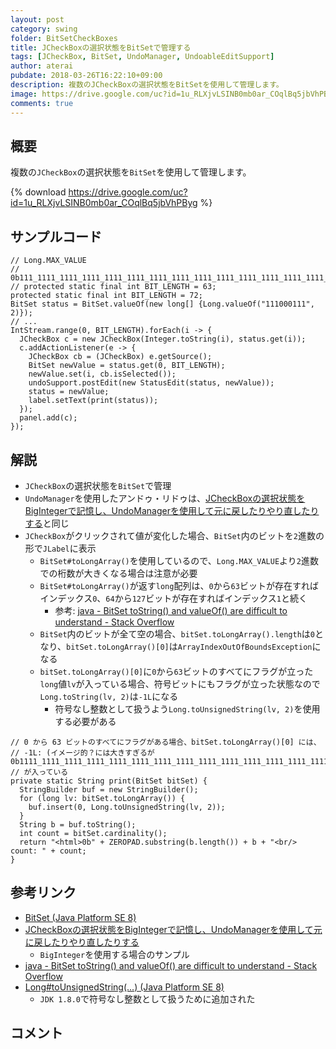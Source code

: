 ```yaml
---
layout: post
category: swing
folder: BitSetCheckBoxes
title: JCheckBoxの選択状態をBitSetで管理する
tags: [JCheckBox, BitSet, UndoManager, UndoableEditSupport]
author: aterai
pubdate: 2018-03-26T16:22:10+09:00
description: 複数のJCheckBoxの選択状態をBitSetを使用して管理します。
image: https://drive.google.com/uc?id=1u_RLXjvLSINB0mb0ar_COqlBq5jbVhPByg
comments: true
---
```

## 概要
複数の`JCheckBox`の選択状態を`BitSet`を使用して管理します。

{% download https://drive.google.com/uc?id=1u_RLXjvLSINB0mb0ar_COqlBq5jbVhPByg %}

## サンプルコード
<pre class="prettyprint"><code>// Long.MAX_VALUE
// 0b111_1111_1111_1111_1111_1111_1111_1111_1111_1111_1111_1111_1111_1111_1111_1111
// protected static final int BIT_LENGTH = 63;
protected static final int BIT_LENGTH = 72;
BitSet status = BitSet.valueOf(new long[] {Long.valueOf("111000111", 2)});
// ...
IntStream.range(0, BIT_LENGTH).forEach(i -&gt; {
  JCheckBox c = new JCheckBox(Integer.toString(i), status.get(i));
  c.addActionListener(e -&gt; {
    JCheckBox cb = (JCheckBox) e.getSource();
    BitSet newValue = status.get(0, BIT_LENGTH);
    newValue.set(i, cb.isSelected());
    undoSupport.postEdit(new StatusEdit(status, newValue));
    status = newValue;
    label.setText(print(status));
  });
  panel.add(c);
});
</code></pre>

## 解説
- `JCheckBox`の選択状態を`BitSet`で管理
- `UndoManager`を使用したアンドゥ・リドゥは、[JCheckBoxの選択状態をBigIntegerで記憶し、UndoManagerを使用して元に戻したりやり直したりする](https://ateraimemo.com/Swing/UndoRedoCheckBoxes.html)と同じ
- `JCheckBox`がクリックされて値が変化した場合、`BitSet`内のビットを`2`進数の形で`JLabel`に表示
    - `BitSet#toLongArray()`を使用しているので、`Long.MAX_VALUE`より`2`進数での桁数が大きくなる場合は注意が必要
    - `BitSet#toLongArray()`が返す`long`配列は、`0`から`63`ビットが存在すればインデックス`0`、`64`から`127`ビットが存在すればインデックス`1`と続く
        - 参考: [java - BitSet toString() and valueOf() are difficult to understand - Stack Overflow](https://stackoverflow.com/questions/37170363/bitset-tostring-and-valueof-are-difficult-to-understand)
    - `BitSet`内のビットが全て空の場合、`bitSet.toLongArray().length`は`0`となり、`bitSet.toLongArray()[0]`は`ArrayIndexOutOfBoundsException`になる
    - `bitSet.toLongArray()[0]`に`0`から`63`ビットのすべてにフラグが立った`long`値`lv`が入っている場合、符号ビットにもフラグが立った状態なので`Long.toString(lv, 2)`は`-1L`になる
        - 符号なし整数として扱うよう`Long.toUnsignedString(lv, 2)`を使用する必要がある

<!-- dummy comment line for breaking list -->

<pre class="prettyprint"><code>// 0 から 63 ビットのすべてにフラグがある場合、bitSet.toLongArray()[0] には、
// -1L: (イメージ的？には大きすぎるが 0b1111_1111_1111_1111_1111_1111_1111_1111_1111_1111_1111_1111_1111_1111_1111_1111)
// が入っている
private static String print(BitSet bitSet) {
  StringBuilder buf = new StringBuilder();
  for (long lv: bitSet.toLongArray()) {
    buf.insert(0, Long.toUnsignedString(lv, 2));
  }
  String b = buf.toString();
  int count = bitSet.cardinality();
  return "&lt;html&gt;0b" + ZEROPAD.substring(b.length()) + b + "&lt;br/&gt; count: " + count;
}
</code></pre>

## 参考リンク
- [BitSet (Java Platform SE 8)](https://docs.oracle.com/javase/jp/8/docs/api/java/util/BitSet.html)
- [JCheckBoxの選択状態をBigIntegerで記憶し、UndoManagerを使用して元に戻したりやり直したりする](https://ateraimemo.com/Swing/UndoRedoCheckBoxes.html)
    - `BigInteger`を使用する場合のサンプル
- [java - BitSet toString() and valueOf() are difficult to understand - Stack Overflow](https://stackoverflow.com/questions/37170363/bitset-tostring-and-valueof-are-difficult-to-understand)
- [Long#toUnsignedString(...) (Java Platform SE 8)](https://docs.oracle.com/javase/jp/8/docs/api/java/lang/Long.html#toUnsignedString-long-int-)
    - `JDK 1.8.0`で符号なし整数として扱うために追加された

<!-- dummy comment line for breaking list -->

## コメント
